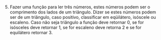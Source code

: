 05. Fazer uma função para ler três números, estes números podem ser o comprimento dos lados de um triângulo. Dizer se estes números podem ser de um triângulo, caso positivo, classificar em eqüilátero, isóscele ou escaleno. Caso não seja triângulo a função deve retornar 0, se for isósceles deve retornar 1, se for escaleno deve retorna 2 e se for equilátero retornar 3.
